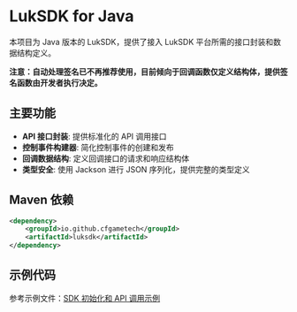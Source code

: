 # LukSDK for Java

本项目为 Java 版本的 LukSDK，提供了接入 LukSDK 平台所需的接口封装和数据结构定义。

**注意：自动处理签名已不再推荐使用，目前倾向于回调函数仅定义结构体，提供签名函数由开发者执行决定。**

## 主要功能

- **API 接口封装**: 提供标准化的 API 调用接口
- **控制事件构建器**: 简化控制事件的创建和发布
- **回调数据结构**: 定义回调接口的请求和响应结构体
- **类型安全**: 使用 Jackson 进行 JSON 序列化，提供完整的类型定义

## Maven 依赖

```xml
<dependency>
    <groupId>io.github.cfgametech</groupId>
    <artifactId>luksdk</artifactId>
</dependency>
```

## 示例代码

参考示例文件：[SDK 初始化和 API 调用示例](./src/main/java/io/github/cfgametech/luksdk/Example.java)